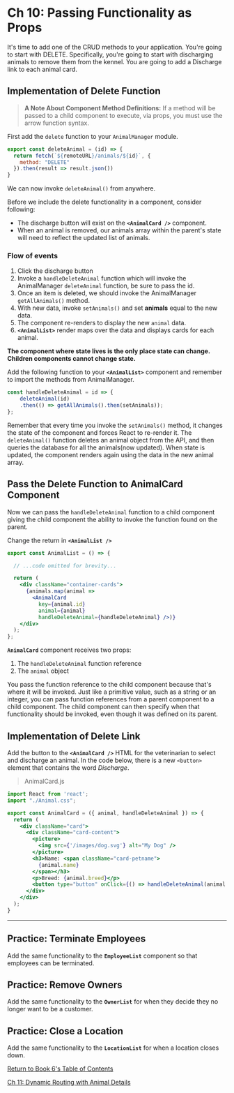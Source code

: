 # Ch 10: Passing Functionality as Props

It's time to add one of the CRUD methods to your application. You're going to start with DELETE. Specifically, you're going to start with discharging animals to remove them from the kennel. You are going to add a Discharge link to each animal card.

## Implementation of Delete Function

>**A Note About Component Method Definitions:** If a method will be passed to a child component to execute, via props, you must use the arrow function syntax.

First add the `delete` function to your `AnimalManager` module.

```js
export const deleteAnimal = (id) => {
  return fetch(`${remoteURL}/animals/${id}`, {
    method: "DELETE"
  }).then(result => result.json())
}
```

We can now invoke `deleteAnimal()` from anywhere.

Before we include the delete functionality in a component, consider following:

* The discharge button will exist on the **`<AnimalCard />`** component.
* When an animal is removed, our animals array within the parent's state will need to reflect the updated list of animals.

### Flow of events

1. Click the discharge button
1. Invoke a `handleDeleteAnimal` function which will invoke the AnimalManager `deleteAnimal` function, be sure to pass the id.
1. Once an item is deleted, we should invoke the AnimalManager `getAllAnimals()` method.
1. With new data, invoke `setAnimals()` and set **animals** equal to the new data.
1. The component re-renders to display the new `animal` data.
1. **`<AnimalList>`** render maps over the data and displays cards for each animal.

**The component where state lives is the only place state can change. Children components cannot change state.**

Add the following function to your **`<AnimalList>`** component and remember to import the methods from AnimalManager.

```js
const handleDeleteAnimal = id => {
    deleteAnimal(id)
    .then(() => getAllAnimals().then(setAnimals));
};
```

Remember that every time you invoke the `setAnimals()` method, it changes the state of the component and forces React to re-render it. The `deleteAnimal()` function deletes an animal object from the API, and then queries the database for all the animals(now updated). When state is updated, the component renders again using the data in the new animal array.


## Pass the Delete Function to AnimalCard Component

Now we can pass the `handleDeleteAnimal` function to a child component giving the child component the ability to invoke the function found on the parent.

Change the return in **`<AnimalList />`**

```jsx
export const AnimalList = () => {

  // ...code omitted for brevity...

  return (
    <div className="container-cards">
      {animals.map(animal =>
        <AnimalCard
          key={animal.id}
          animal={animal}
          handleDeleteAnimal={handleDeleteAnimal} />)}
    </div>
  );
};
```

**`AnimalCard`** component receives two props:

1. The `handleDeleteAnimal` function reference
1. The `animal` object


You pass the function reference to the child component because that's where it will be invoked. Just like a primitive value, such as a string or an integer, you can pass function references from a parent component to a child component. The child component can then specify when that functionality should be invoked, even though it was defined on its parent.

## Implementation of Delete Link

Add the button to the **`<AnimalCard />`** HTML for the veterinarian to select and discharge an animal. In the code below, there is a new `<button>` element that contains the word *Discharge*.

> AnimalCard.js

```jsx
import React from 'react';
import "./Animal.css";

export const AnimalCard = ({ animal, handleDeleteAnimal }) => {
  return (
    <div className="card">
      <div className="card-content">
        <picture>
          <img src={'/images/dog.svg'} alt="My Dog" />
        </picture>
        <h3>Name: <span className="card-petname">
          {animal.name}
        </span></h3>
        <p>Breed: {animal.breed}</p>
        <button type="button" onClick={() => handleDeleteAnimal(animal.id)}>Discharge</button>
      </div>
    </div>
  );
}

```

---

## Practice: Terminate Employees

Add the same functionality to the **`EmployeeList`** component so that employees can be terminated.

## Practice: Remove Owners

Add the same functionality to the **`OwnerList`** for when they decide they no longer want to be a customer.

## Practice: Close a Location

Add the same functionality to the **`LocationList`** for when a location closes down.

[Return  to Book 6's Table of Contents](../README.md) 

[Ch 11: Dynamic Routing with Animal Details](./REACT_DYNAMIC_ROUTING.md)